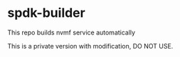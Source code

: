 # spdk-builder

This repo builds nvmf service automatically

This is a private version with modification, DO NOT USE.
